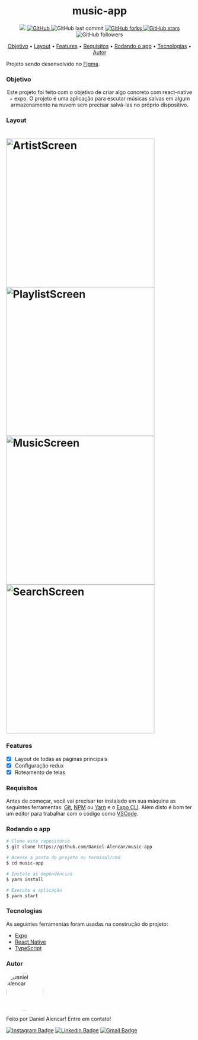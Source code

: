 
<h1 align="center">
  music-app
</h1>

<p align="center">
  <img src="https://img.shields.io/static/v1?label=status&message=adicionando+novas+features&color=d4f002&style=flat-square&logo=dev">

  <a href="https://github.com/Daniel-Alencar/music-app">
    <img alt="GitHub" src="https://img.shields.io/github/license/Daniel-Alencar/music-app?color=6cb810&style=flat-square">
  </a>
  
  <img alt="GitHub last commit" src="https://img.shields.io/github/last-commit/Daniel-Alencar/music-app?logo=git&style=flat-square">
  
  <a href="https://github.com/Daniel-Alencar/music-app/network">
    <img alt="GitHub forks" src="https://img.shields.io/github/forks/Daniel-Alencar/music-app?logo=github&style=flat-square">
  </a>

  <a href="https://github.com/Daniel-Alencar/music-app/stargazers">
    <img alt="GitHub stars" src="https://img.shields.io/github/stars/Daniel-Alencar/music-app?logo=github&style=flat-square">
  </a>
  
  <img alt="GitHub followers" src="https://img.shields.io/github/followers/Daniel-Alencar?logo=github&style=flat-square">
</p>

<p align="center">
 <a href="#objetivo">Objetivo</a> •
 <a href="#layout">Layout</a> • 
 <a href="#features">Features</a> • 
 <a href="#requisitos">Requisitos</a> • 
 <a href="#rodando-o-app">Rodando o app</a> • 
 <a href="#tecnologias">Tecnologias</a> • 
 <a href="#autor">Autor</a>
</p>

Projeto sendo desenvolvido no [Figma](https://www.figma.com/file/SyrEVI36hw0MtH06IUeseN/music-app?node-id=5%3A2).

### Objetivo

<p align="center"> Este projeto foi feito com o objetivo de criar algo concreto com react-native + expo. O projeto é uma aplicação para escutar músicas salvas em algum armazenamento na nuvem sem precisar salvá-las no próprio dispositivo.</p>

### Layout

<p align="center">
  <h1 style="display: flex; flex-wrap: wrap;">
    <img width="400" alt="ArtistScreen" title="#ArtistScreen" src="./assets/ArtistScreen.jpg" />
    <img width="400" alt="PlaylistScreen" title="#PlaylistScreen" src="./assets/PlaylistScreen.jpg" />
    <img width="400" alt="MusicScreen" title="#MusicScreen" src="./assets/MusicScreen.jpg" />
    <img width="400" alt="SearchScreen" title="#SearchScreen" src="./assets/SearchScreen.jpg" />

  </h1>
</p>

### Features

- [x] Layout de todas as páginas principais
- [x] Configuração redux
- [x] Roteamento de telas

### Requisitos

Antes de começar, você vai precisar ter instalado em sua máquina as seguintes ferramentas:
[Git](https://git-scm.com), [NPM](https://nodejs.org/en/) ou [Yarn](https://yarnpkg.com/) e o [Expo CLI](https://docs.expo.dev/workflow/expo-cli/). 
Além disto é bom ter um editor para trabalhar com o código como [VSCode](https://code.visualstudio.com/).


### Rodando o app

```bash
# Clone este repositório
$ git clone https://github.com/Daniel-Alencar/music-app

# Acesse a pasta do projeto no terminal/cmd
$ cd music-app

# Instale as dependências
$ yarn install

# Execute a aplicação
$ yarn start
```

### Tecnologias

As seguintes ferramentas foram usadas na construção do projeto:

- [Expo](https://expo.dev/)
- [React Native](https://reactnative.dev/)
- [TypeScript](https://www.typescriptlang.org/)

### Autor

<img 
    style="border-radius: 50%;"
    src="https://avatars2.githubusercontent.com/u/51214434?s=400&u=439cd150f8dbf2706452ce6a362992e077285793&v=4"
    width="100px;"
    alt="Daniel Alencar"
/>

Feito por Daniel Alencar! 
Entre em contato!

[![Instagram Badge](https://img.shields.io/badge/-@daniel_alencar_-de2099?style=flat-square&logo=Instagram&logoColor=white&link=https://www.linkedin.com/in/Daniel746/)](https://www.instagram.com/daniel_alencar_/) [![Linkedin Badge](https://img.shields.io/badge/-Daniel-blue?style=flat-square&logo=Linkedin&logoColor=white&link=https://www.linkedin.com/in/Daniel746/)](https://www.linkedin.com/in/Daniel746/) [![Gmail Badge](https://img.shields.io/badge/-danielalencar746@gmail.com-c14438?style=flat-square&logo=Gmail&logoColor=white&link=mailto:danielalencar746@gmail.com)](mailto:danielalencar746@gmail.com)
